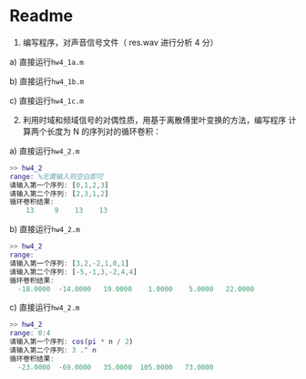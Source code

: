 # Readme

1. 编写程序，对声音信号文件（ res.wav 进行分析 4 分）

a) 直接运行`hw4_1a.m`

b) 直接运行`hw4_1b.m`

c) 直接运行`hw4_1c.m`

2. 利用时域和频域信号的对偶性质，用基于离散傅里叶变换的方法，编写程序
	计算两个长度为 N 的序列对的循环卷积：

a) 直接运行`hw4_2.m`

```matlab
>> hw4_2
range: %无需输入则空白即可
请输入第一个序列: [0,1,2,3]
请输入第二个序列: [2,3,1,2]
循环卷积结果:
    13     9    13    13
```

b) 直接运行`hw4_2.m`

```matlab
>> hw4_2
range: 
请输入第一个序列: [3,2,-2,1,0,1]
请输入第二个序列: [-5,-1,3,-2,4,4]
循环卷积结果:
  -18.0000  -14.0000   19.0000    1.0000    5.0000   22.0000

```

c) 直接运行`hw4_2.m`

```matlab
>> hw4_2
range: 0:4
请输入第一个序列: cos(pi * n / 2)
请输入第二个序列: 3 .^ n
循环卷积结果:
  -23.0000  -69.0000   35.0000  105.0000   73.0000
```

